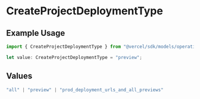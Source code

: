 # CreateProjectDeploymentType

## Example Usage

```typescript
import { CreateProjectDeploymentType } from "@vercel/sdk/models/operations/createproject.js";

let value: CreateProjectDeploymentType = "preview";
```

## Values

```typescript
"all" | "preview" | "prod_deployment_urls_and_all_previews"
```
